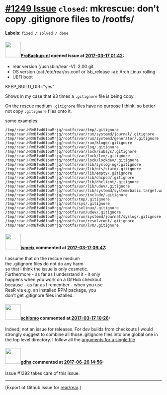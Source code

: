 [\#1249 Issue](https://github.com/rear/rear/issues/1249) `closed`: mkrescue: don't copy .gitignore files to /rootfs/
====================================================================================================================

**Labels**: `fixed / solved / done`

#### <img src="https://avatars.githubusercontent.com/u/515451?u=4f985fa15d087babc5049c337be90b42b56c8b8b&v=4" width="50">[ProBackup-nl](https://github.com/ProBackup-nl) opened issue at [2017-03-17 01:42](https://github.com/rear/rear/issues/1249):

-   rear version (/usr/sbin/rear -V): 2.00 git
-   OS version (cat /etc/rear/os.conf or lsb\_release -a): Arch Linux
    rolling
-   UEFI boot

KEEP\_BUILD\_DIR="yes"

Shows in my case that 93 times a `.gitignore` file is being copy.

On the rescue medium `.gitignore` files have no purpose I think, so
better not copy `.gitignore` files onto it.

some examples:

    /tmp/rear.HRmBfwd61buMrjq/rootfs/var/tmp/.gitignore
    /tmp/rear.HRmBfwd61buMrjq/rootfs/var/run/systemd/journal/.gitignore
    /tmp/rear.HRmBfwd61buMrjq/rootfs/var/run/systemd/generator/.gitignore
    /tmp/rear.HRmBfwd61buMrjq/rootfs/var/run/klogd/.gitignore
    /tmp/rear.HRmBfwd61buMrjq/rootfs/var/log/.gitignore
    /tmp/rear.HRmBfwd61buMrjq/rootfs/var/lock/subsys/.gitignore
    /tmp/rear.HRmBfwd61buMrjq/rootfs/var/lock/lvm/.gitignore
    /tmp/rear.HRmBfwd61buMrjq/rootfs/var/lock/lockdev/.gitignore
    /tmp/rear.HRmBfwd61buMrjq/rootfs/var/lib/syslog-ng/.gitignore
    /tmp/rear.HRmBfwd61buMrjq/rootfs/var/lib/nfs/statd/.gitignore
    /tmp/rear.HRmBfwd61buMrjq/rootfs/var/lib/empty/.gitignore
    /tmp/rear.HRmBfwd61buMrjq/rootfs/var/lib/dhcpcd/.gitignore
    /tmp/rear.HRmBfwd61buMrjq/rootfs/var/lib/dhclient/.gitignore
    /tmp/rear.HRmBfwd61buMrjq/rootfs/usr/lib/udev/.gitignore
    /tmp/rear.HRmBfwd61buMrjq/rootfs/usr/lib/systemd/system/basic.target.wants/.gitignore
    /tmp/rear.HRmBfwd61buMrjq/rootfs/usr/include/.gitignore
    /tmp/rear.HRmBfwd61buMrjq/rootfs/tmp/.gitignore
    /tmp/rear.HRmBfwd61buMrjq/rootfs/sys/.gitignore
    /tmp/rear.HRmBfwd61buMrjq/rootfs/selinux/.gitignore
    /tmp/rear.HRmBfwd61buMrjq/rootfs/run/udev/.gitignore
    /tmp/rear.HRmBfwd61buMrjq/rootfs/run/systemd/journal/syslog/.gitignore
    /tmp/rear.HRmBfwd61buMrjq/rootfs/run/resolvconf/.gitignore
    /tmp/rear.HRmBfwd61buMrjq/rootfs/run/lvm/.gitignore

#### <img src="https://avatars.githubusercontent.com/u/1788608?u=925fc54e2ce01551392622446ece427f51e2f0ce&v=4" width="50">[jsmeix](https://github.com/jsmeix) commented at [2017-03-17 09:47](https://github.com/rear/rear/issues/1249#issuecomment-287310738):

I assume that on the rescue medium  
the .gitignore files do not do any harm  
so that I think the issue is only cosmetic.  
Furthermore - as far as I understand it - it only  
happens when you work on a GitHub checkout  
because - as far as I remember - when you use  
ReaR via e.g. an installed RPM package, you  
don't get .gitignore files installed.

#### <img src="https://avatars.githubusercontent.com/u/101384?v=4" width="50">[schlomo](https://github.com/schlomo) commented at [2017-03-17 10:26](https://github.com/rear/rear/issues/1249#issuecomment-287318906):

Indeed, not an issue for releases. For dev builds from checkouts I would
strongly suggest to combine all those .gitignore files into one global
one in the top level directory. I follow all the [arguments for a single
file](https://stackoverflow.com/questions/3305869/are-multiple-gitignores-frowned-on/29695734#29695734)

#### <img src="https://avatars.githubusercontent.com/u/888633?u=cdaeb31efcc0048d3619651aa18dd4b76e636b21&v=4" width="50">[gdha](https://github.com/gdha) commented at [2017-06-26 14:56](https://github.com/rear/rear/issues/1249#issuecomment-311084300):

Issue \#1392 takes care of this issue.

------------------------------------------------------------------------

\[Export of Github issue for
[rear/rear](https://github.com/rear/rear).\]
